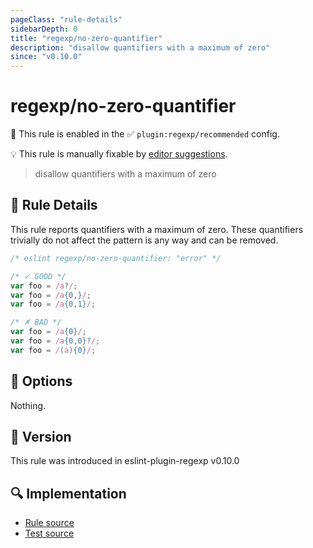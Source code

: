 ```yaml
---
pageClass: "rule-details"
sidebarDepth: 0
title: "regexp/no-zero-quantifier"
description: "disallow quantifiers with a maximum of zero"
since: "v0.10.0"
---
```

# regexp/no-zero-quantifier

💼 This rule is enabled in the ✅ `plugin:regexp/recommended` config.

💡 This rule is manually fixable by [editor suggestions](https://eslint.org/docs/developer-guide/working-with-rules#providing-suggestions).

<!-- end auto-generated rule header -->

> disallow quantifiers with a maximum of zero

## :book: Rule Details

This rule reports quantifiers with a maximum of zero. These quantifiers trivially do not affect the pattern is any way and can be removed.

<eslint-code-block>

```js
/* eslint regexp/no-zero-quantifier: "error" */

/* ✓ GOOD */
var foo = /a?/;
var foo = /a{0,}/;
var foo = /a{0,1}/;

/* ✗ BAD */
var foo = /a{0}/;
var foo = /a{0,0}?/;
var foo = /(a){0}/;
```

</eslint-code-block>

## :wrench: Options

Nothing.

## :rocket: Version

This rule was introduced in eslint-plugin-regexp v0.10.0

## :mag: Implementation

- [Rule source](https://github.com/ota-meshi/eslint-plugin-regexp/blob/master/lib/rules/no-zero-quantifier.ts)
- [Test source](https://github.com/ota-meshi/eslint-plugin-regexp/blob/master/tests/lib/rules/no-zero-quantifier.ts)
